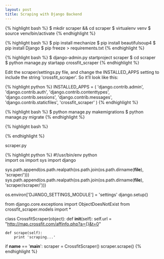 ```yaml
---
layout: post
title: Scraping with Django Backend
---
```


{% highlight bash %}
$ mkdir scraper && cd scraper
$ virtualenv venv
$ source venv/bin/activate
{% endhighlight %}

{% highlight bash %}
$ pip install mechanize
$ pip install beautifulsoup4
$ pip install Django
$ pip freeze > requirements.txt
{% endhighlight %}

{% highlight bash %}
$ django-admin.py startproject scraper
$ cd scraper
$ python manage.py startapp crossfit_scraper
{% endhighlight %}

Edit the scraper/settings.py file, and change the INSTALLED\_APPS setting to include the string 'crossfit_scraper'. 
So it’ll look like this:

{% highlight python %}
INSTALLED_APPS = (
    'django.contrib.admin',
    'django.contrib.auth',
    'django.contrib.contenttypes',
    'django.contrib.sessions',
    'django.contrib.messages',
    'django.contrib.staticfiles',
    'crossfit_scraper'
)
{% endhighlight %}

{% highlight bash %}
$ python manage.py makemigrations
$ python manage.py migrate
{% endhighlight %}

{% highlight bash %}

{% endhighlight %}

scraper.py

{% highlight python %}
#!/usr/bin/env python                                                                                                                                                                
import os
import sys
import django

sys.path.append(os.path.realpath(os.path.join(os.path.dirname(__file__), 'scraper/')))
sys.path.append(os.path.realpath(os.path.join(os.path.dirname(__file__), 'scraper/scraper/')))

os.environ['DJANGO_SETTINGS_MODULE'] = 'settings'
django.setup()

from django.core.exceptions import ObjectDoesNotExist
from crossfit_scraper.models import *

class CrossfitScraper(object):
    def __init__(self):
        self.url = "http://map.crossfit.com/affinfo.php?a={}&t=0"

    def scrape(self):
        print 'scraping...'

if __name__ == '__main__':
    scraper = CrossfitScraper()
    scraper.scrape()
{% endhighlight %}
